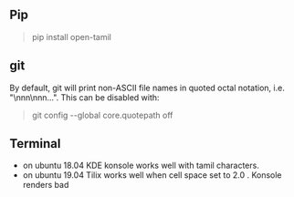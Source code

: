 ## Pip
>pip install open-tamil


## git
By default, git will print non-ASCII file names in quoted octal notation, i.e. "\nnn\nnn...". This can be disabled with:

>git config --global core.quotepath off


## Terminal
* on ubuntu 18.04 KDE konsole works well with tamil characters.
* on ubuntu 19.04 Tilix works well when cell space set to 2.0 . Konsole renders bad
